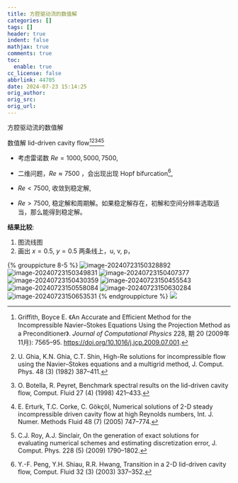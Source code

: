 ```yaml
---
title: 方腔驱动流的数值解
categories: []
tags: []
header: true
indent: false
mathjax: true
comments: true
toc:
  enable: true
cc_license: false
abbrlink: 44705
date: 2024-07-23 15:14:25
orig_author:
orig_src:
orig_url:
---
```

方腔驱动流的数值解
<!-- more -->



数值解 lid-driven cavity flow[^1][^3][^4][^5][^6]

- 考虑雷诺数 $Re=1000,5000,7500$, 

- 二维问题，$Re\approx7500$ ，会出现出现 Hopf bifurcation[^2],
- $Re<7500$, 收敛到稳定解,
- $Re>7500$, 稳定解和周期解。如果稳定解存在，初解和空间分辨率选取适当，那么能得到稳定解。

**结果比较**: 

1. 图流线图
2. 画出 $x =0.5$, $y =0.5$ 两条线上，u, v, p，

{% grouppicture 8-5 %}
![image-20240723150328892](https://githubimages.pengfeima.cn/images/image-20240723150328892.png)
![image-20240723150349831](https://githubimages.pengfeima.cn/images/image-20240723150349831.png)
![image-20240723150407377](https://githubimages.pengfeima.cn/images/image-20240723150407377.png)
![image-20240723150430359](https://githubimages.pengfeima.cn/images/image-20240723150430359.png)
![image-20240723150455543](https://githubimages.pengfeima.cn/images/image-20240723150455543.png)
![image-20240723150558084](https://githubimages.pengfeima.cn/images/image-20240723150558084.png)
![image-20240723150630284](https://githubimages.pengfeima.cn/images/image-20240723150630284.png)
![image-20240723150653531](https://githubimages.pengfeima.cn/images/image-20240723150653531.png)
{% endgrouppicture %}
![](https://githubimages.pengfeima.cn/images/image-20240723145058748.png)



[^1]: Griffith, Boyce E. 《An Accurate and Efficient Method for the Incompressible Navier–Stokes Equations Using the Projection Method as a Preconditioner》. *Journal of Computational Physics* 228, 期 20 (2009年11月): 7565–95. https://doi.org/10.1016/j.jcp.2009.07.001.
[^2]: Y.-F. Peng, Y.H. Shiau, R.R. Hwang, Transition in a 2-D lid-driven cavity flow, Comput. Fluid 32 (3) (2003) 337–352.
[^3]: U. Ghia, K.N. Ghia, C.T. Shin, High-Re solutions for incompressible flow using the Navier–Stokes equations and a multigrid method, J. Comput. Phys. 48 (3) (1982) 387–411. 
[^4]: O. Botella, R. Peyret, Benchmark spectral results on the lid-driven cavity flow, Comput. Fluid 27 (4) (1998) 421–433. 
[^5]: E. Erturk, T.C. Corke, C. Gökçöl, Numerical solutions of 2-D steady incompressible driven cavity flow at high Reynolds numbers, Int. J. Numer. Methods Fluid 48 (7) (2005) 747–774. 
[^6]: C.J. Roy, A.J. Sinclair, On the generation of exact solutions for evaluating numerical schemes and estimating discretization error, J. Comput. Phys. 228 (5) (2009) 1790–1802.